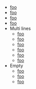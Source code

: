 
- [foo](/url)
- [foo](</url>)
- [foo](/url "title")
- [foo](</url> "title")
- Multi lines
  - [foo](
      /url
    )
  - [foo](
      /url
      "title"
    )
  - [foo](/url
    )
  - [foo](/url
      "title"
    )
  - [foo](
      /url)
  - [foo](
      /url
      "title")
- Empty
  - [foo]()
  - [foo](<>)
  - [foo](<#foo>)
